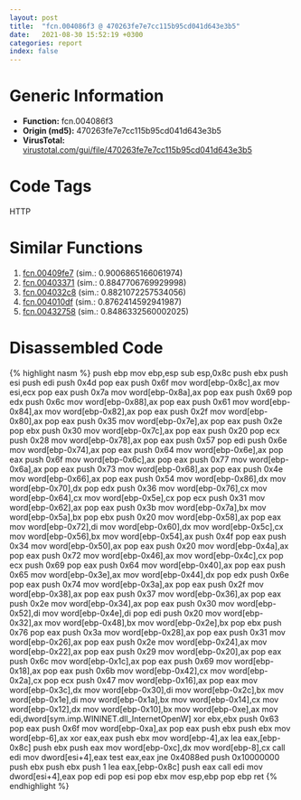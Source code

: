 ```yaml
---
layout: post
title:  "fcn.004086f3 @ 470263fe7e7cc115b95cd041d643e3b5"
date:   2021-08-30 15:52:19 +0300
categories: report
index: false
---
```


# Generic Information
- **Function:** fcn.004086f3
- **Origin (md5):** 470263fe7e7cc115b95cd041d643e3b5
- **VirusTotal:** [virustotal.com/gui/file/470263fe7e7cc115b95cd041d643e3b5][virustotal_ref]

# Code Tags
<span class="tag" id="HTTP">HTTP</span>


# Similar Functions

1. [fcn.00409fe7][similar_1_ref] (sim.: 0.9006865166061974)
2. [fcn.00403371][similar_2_ref] (sim.: 0.8847706769929998)
3. [fcn.004032c8][similar_3_ref] (sim.: 0.8821072257534056)
4. [fcn.004010df][similar_4_ref] (sim.: 0.8762414592941987)
5. [fcn.00432758][similar_5_ref] (sim.: 0.8486332560002025)


# Disassembled Code

{% highlight nasm %}
push ebp
mov ebp,esp
sub esp,0x8c
push ebx
push esi
push edi
push 0x4d
pop eax
push 0x6f
mov word[ebp-0x8c],ax
mov esi,ecx
pop eax
push 0x7a
mov word[ebp-0x8a],ax
pop eax
push 0x69
pop edx
push 0x6c
mov word[ebp-0x88],ax
pop eax
push 0x61
mov word[ebp-0x84],ax
mov word[ebp-0x82],ax
pop eax
push 0x2f
mov word[ebp-0x80],ax
pop eax
push 0x35
mov word[ebp-0x7e],ax
pop eax
push 0x2e
pop ebx
push 0x30
mov word[ebp-0x7c],ax
pop eax
push 0x20
pop ecx
push 0x28
mov word[ebp-0x78],ax
pop eax
push 0x57
pop edi
push 0x6e
mov word[ebp-0x74],ax
pop eax
push 0x64
mov word[ebp-0x6e],ax
pop eax
push 0x6f
mov word[ebp-0x6c],ax
pop eax
push 0x77
mov word[ebp-0x6a],ax
pop eax
push 0x73
mov word[ebp-0x68],ax
pop eax
push 0x4e
mov word[ebp-0x66],ax
pop eax
push 0x54
mov word[ebp-0x86],dx
mov word[ebp-0x70],dx
pop edx
push 0x36
mov word[ebp-0x76],cx
mov word[ebp-0x64],cx
mov word[ebp-0x5e],cx
pop ecx
push 0x31
mov word[ebp-0x62],ax
pop eax
push 0x3b
mov word[ebp-0x7a],bx
mov word[ebp-0x5a],bx
pop ebx
push 0x20
mov word[ebp-0x58],ax
pop eax
mov word[ebp-0x72],di
mov word[ebp-0x60],dx
mov word[ebp-0x5c],cx
mov word[ebp-0x56],bx
mov word[ebp-0x54],ax
push 0x4f
pop eax
push 0x34
mov word[ebp-0x50],ax
pop eax
push 0x20
mov word[ebp-0x4a],ax
pop eax
push 0x72
mov word[ebp-0x46],ax
mov word[ebp-0x4c],cx
pop ecx
push 0x69
pop eax
push 0x64
mov word[ebp-0x40],ax
pop eax
push 0x65
mov word[ebp-0x3e],ax
mov word[ebp-0x44],dx
pop edx
push 0x6e
pop eax
push 0x74
mov word[ebp-0x3a],ax
pop eax
push 0x2f
mov word[ebp-0x38],ax
pop eax
push 0x37
mov word[ebp-0x36],ax
pop eax
push 0x2e
mov word[ebp-0x34],ax
pop eax
push 0x30
mov word[ebp-0x52],di
mov word[ebp-0x4e],di
pop edi
push 0x20
mov word[ebp-0x32],ax
mov word[ebp-0x48],bx
mov word[ebp-0x2e],bx
pop ebx
push 0x76
pop eax
push 0x3a
mov word[ebp-0x28],ax
pop eax
push 0x31
mov word[ebp-0x26],ax
pop eax
push 0x2e
mov word[ebp-0x24],ax
mov word[ebp-0x22],ax
pop eax
push 0x29
mov word[ebp-0x20],ax
pop eax
push 0x6c
mov word[ebp-0x1c],ax
pop eax
push 0x69
mov word[ebp-0x18],ax
pop eax
push 0x6b
mov word[ebp-0x42],cx
mov word[ebp-0x2a],cx
pop ecx
push 0x47
mov word[ebp-0x16],ax
pop eax
mov word[ebp-0x3c],dx
mov word[ebp-0x30],di
mov word[ebp-0x2c],bx
mov word[ebp-0x1e],di
mov word[ebp-0x1a],bx
mov word[ebp-0x14],cx
mov word[ebp-0x12],dx
mov word[ebp-0x10],bx
mov word[ebp-0xe],ax
mov edi,dword[sym.imp.WININET.dll_InternetOpenW]
xor ebx,ebx
push 0x63
pop eax
push 0x6f
mov word[ebp-0xa],ax
pop eax
push ebx
push ebx
mov word[ebp-6],ax
xor eax,eax
push ebx
mov word[ebp-4],ax
lea eax,[ebp-0x8c]
push ebx
push eax
mov word[ebp-0xc],dx
mov word[ebp-8],cx
call edi
mov dword[esi+4],eax
test eax,eax
jne 0x4088ed
push 0x10000000
push ebx
push ebx
push 1
lea eax,[ebp-0x8c]
push eax
call edi
mov dword[esi+4],eax
pop edi
pop esi
pop ebx
mov esp,ebp
pop ebp
ret
{% endhighlight %}


[similar_1_ref]: /report/fcn.00409fe7@470263fe7e7cc115b95cd041d643e3b5
[similar_2_ref]: /report/fcn.00403371@470263fe7e7cc115b95cd041d643e3b5
[similar_3_ref]: /report/fcn.004032c8@470263fe7e7cc115b95cd041d643e3b5
[similar_4_ref]: /report/fcn.004010df@7b8f4ef4fb1f8ad81aca09da2f992561
[similar_5_ref]: /report/fcn.00432758@8d996434378dbdbb47e86342be5446c7
[virustotal_ref]: https://www.virustotal.com/gui/file/470263fe7e7cc115b95cd041d643e3b5